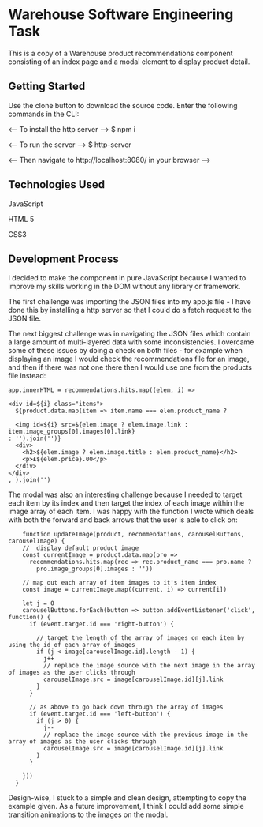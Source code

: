 # Warehouse Software Engineering Task

This is a copy of a Warehouse product recommendations component consisting of an index page and a modal element to display product detail.

## Getting Started

Use the clone button to download the source code. Enter the following commands in the CLI:

<-- To install the http server --> $ npm i  

<-- To run the server --> $ http-server

<-- Then navigate to http://localhost:8080/ in your browser -->

## Technologies Used

JavaScript

HTML 5

CSS3

## Development Process

I decided to make the component in pure JavaScript because I wanted to improve my skills working in the DOM without any library or framework. 

The first challenge was importing the JSON files into my app.js file - I have done this by installing a http server so that I could do a fetch request to the JSON file.

The next biggest challenge was in navigating the JSON files which contain a large amount of multi-layered data with some inconsistencies. I overcame some of these issues by doing a check on both files - for example when displaying an image I would check the recommendations file for an image, and then if there was not one there then I would use one from the products file instead: 
    
    
    app.innerHTML = recommendations.hits.map((elem, i) => 
      
    <div id=${i} class="items">
      ${product.data.map(item => item.name === elem.product_name ? 
    
      <img id=${i} src=${elem.image ? elem.image.link : item.image_groups[0].images[0].link}
    : '').join('')}
      <div> 
        <h2>${elem.image ? elem.image.title : elem.product_name}</h2>
        <p>£${elem.price}.00</p>
      </div>
    </div>
    , ).join('')


   The modal was also an interesting challenge because I needed to target each item by its index and then target the index of each image within the image array of each item. I was happy with the function I wrote which deals with both the forward and back arrows that the user is able to click on:

```
    function updateImage(product, recommendations, carouselButtons, carouselImage) {
    //  display default product image
    const currentImage = product.data.map(pro => 
      recommendations.hits.map(rec => rec.product_name === pro.name ? 
        pro.image_groups[0].images : ''))
    
    // map out each array of item images to it's item index
    const image = currentImage.map((current, i) => current[i])

    let j = 0
    carouselButtons.forEach(button => button.addEventListener('click', function() {
      if (event.target.id === 'right-button') {

        // target the length of the array of images on each item by using the id of each array of images
        if (j < image[carouselImage.id].length - 1) {
          j++
          // replace the image source with the next image in the array of images as the user clicks through
          carouselImage.src = image[carouselImage.id][j].link
        }
      }

      // as above to go back down through the array of images 
      if (event.target.id === 'left-button') {
        if (j > 0) {
          j--
          // replace the image source with the previous image in the array of images as the user clicks through
          carouselImage.src = image[carouselImage.id][j].link
        }
      }

    }))
  }

```

Design-wise, I stuck to a simple and clean design, attempting to copy the example given. As a future improvement, I think I could add some simple transition animations to the images on the modal. 